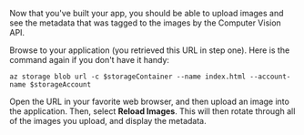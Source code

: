 Now that you've built your app, you should be able to upload images and see the metadata that was tagged to the images by the Computer Vision API.

Browse to your application (you retrieved this URL in step one). Here is the command again if you don't have it handy:

```azurecli
az storage blob url -c $storageContainer --name index.html --account-name $storageAccount
```

Open the URL in your favorite web browser, and then upload an image into the application.  Then, select **Reload Images**. This will then rotate through all of the images you upload, and display the metadata.